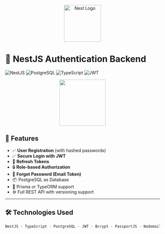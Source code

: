 <p align="center">
  <a href="http://nestjs.com/" target="blank"><img src="https://nestjs.com/img/logo-small.svg" width="120" alt="Nest Logo" /></a>
</p>

# 🚀 NestJS Authentication Backend

![NestJS](https://img.shields.io/badge/NestJS-%23E0234E.svg?style=for-the-badge&logo=nestjs&logoColor=white)
![PostgreSQL](https://img.shields.io/badge/PostgreSQL-316192.svg?style=for-the-badge&logo=postgresql&logoColor=white)
![TypeScript](https://img.shields.io/badge/TypeScript-blue.svg?style=for-the-badge&logo=typescript&logoColor=white)
![JWT](https://img.shields.io/badge/JWT-000000?style=for-the-badge&logo=JSON%20web%20tokens&logoColor=white)

<p align="center">
  <img src="https://media.giphy.com/media/v1.Y2lkPTc5MGI3NjExOWY0ZjEwMjM1NTM2YjY0MTJjODAzZmUwZDJhMjk0NGEzMWVmMmEyNCZjdD1n/IeRdg7zSCRwy3CyY9i/giphy.gif" width="150" />
</p>

## 🔐 Features

- ✅ **User Registration** (with hashed passwords)
- ✅ **Secure Login with JWT**
- 🔁 **Refresh Tokens**
- 🔒 **Role-based Authorization**
- 🧠 **Forgot Password (Email Token)**
- 📦 PostgreSQL as Database
- 📕 Prisma or TypeORM support
- ⚙️ Full REST API with versioning support

---

## 🛠️ Technologies Used

```bash
NestJS · TypeScript · PostgreSQL · JWT · Bcrypt · PassportJS · Nodemailer
